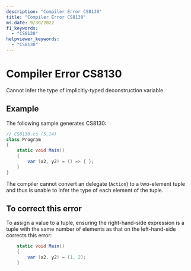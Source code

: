 ```yaml
---
description: "Compiler Error CS8130"
title: "Compiler Error CS8130"
ms.date: 9/30/2022
f1_keywords:
  - "CS8130"
helpviewer_keywords:
  - "CS8130"
---
```

# Compiler Error CS8130

Cannot infer the type of implicitly-typed deconstruction variable.

## Example

 The following sample generates CS8130:

```csharp
// CS8130.cs (5,14)
class Program
{
    static void Main()
    {
        var (x2, y2) = () => { };
    }
}
```

The compiler cannot convert an delegate (`Action`) to a two-element tuple and thus is unable to infer the type of each element of the tuple.

## To correct this error

To assign a value to a tuple, ensuring the right-hand-side expression is a tuple with the same number of elements as that on the left-hand-side corrects this error:

```csharp
    static void Main()
    {
        var (x2, y2) = (1, 2);
    }
```
